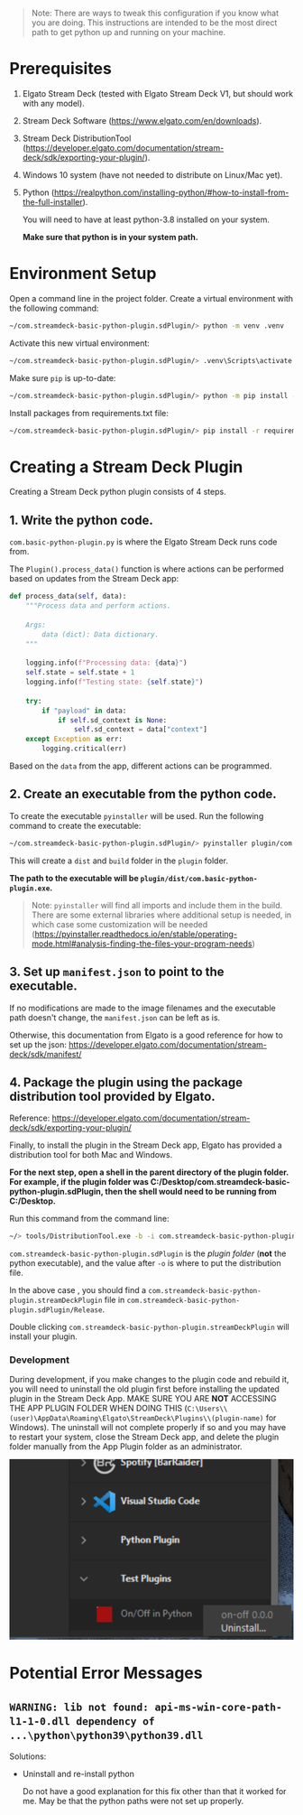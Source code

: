 > Note: There are ways to tweak this configuration if you know what you are doing. This instructions are intended
to be the most direct path to get python up and running on your machine.

# Prerequisites

1. Elgato Stream Deck (tested with Elgato Stream Deck V1, but should work with any model).
2. Stream Deck Software (https://www.elgato.com/en/downloads).
3. Stream Deck DistributionTool (https://developer.elgato.com/documentation/stream-deck/sdk/exporting-your-plugin/).
4. Windows 10 system (have not needed to distribute on Linux/Mac yet).
5. Python (https://realpython.com/installing-python/#how-to-install-from-the-full-installer).

    You will need to have at least python-3.8 installed on your system.

    **Make sure that python is in your system path.**

# Environment Setup

Open a command line in the project folder.
Create a virtual environment with the following command:
```bash
~/com.streamdeck-basic-python-plugin.sdPlugin/> python -m venv .venv
```

Activate this new virtual environment:
```bash
~/com.streamdeck-basic-python-plugin.sdPlugin/> .venv\Scripts\activate.bat
```

Make sure `pip` is up-to-date:
```bash
~/com.streamdeck-basic-python-plugin.sdPlugin/> python -m pip install --upgrade pip
```

Install packages from requirements.txt file:
```bash
~/com.streamdeck-basic-python-plugin.sdPlugin/> pip install -r requirements.txt
```

# Creating a Stream Deck Plugin

Creating a Stream Deck python plugin consists of 4 steps.

## 1. Write the python code.

`com.basic-python-plugin.py` is where the Elgato Stream Deck runs code from.

The `Plugin().process_data()` function is where actions can be performed based on updates from the Stream Deck app:
```python
def process_data(self, data):
    """Process data and perform actions.

    Args:
        data (dict): Data dictionary.
    """

    logging.info(f"Processing data: {data}")
    self.state = self.state + 1
    logging.info(f"Testing state: {self.state}")
    
    try:
        if "payload" in data:
            if self.sd_context is None:
                self.sd_context = data["context"]
    except Exception as err:
        logging.critical(err)
```

Based on the `data` from the app, different actions can be programmed.

## 2. Create an executable from the python code.

To create the executable `pyinstaller` will be used. Run the following command to create the executable:
```bash
~/com.streamdeck-basic-python-plugin.sdPlugin/> pyinstaller plugin/com.basic-python-plugin.py
```

This will create a `dist` and `build` folder in the `plugin` folder.

**The path to the executable will be `plugin/dist/com.basic-python-plugin.exe`.**

> Note: `pyinstaller` will find all imports and include them in the build. There are some external libraries where additional setup is needed, in which case some customization will be needed (https://pyinstaller.readthedocs.io/en/stable/operating-mode.html#analysis-finding-the-files-your-program-needs)

## 3. Set up `manifest.json` to point to the executable.

If no modifications are made to the image filenames and the executable path doesn't change, the `manifest.json` can be left as is.

Otherwise, this documentation from Elgato is a good reference for how to set up the json:
https://developer.elgato.com/documentation/stream-deck/sdk/manifest/

## 4. Package the plugin using the package distribution tool provided by Elgato.

Reference: https://developer.elgato.com/documentation/stream-deck/sdk/exporting-your-plugin/

Finally, to install the plugin in the Stream Deck app, Elgato has provided a distribution tool for both Mac and Windows.

**For the next step, open a shell in the parent directory of the plugin folder.**
**For example, if the plugin folder was C:/Desktop/com.streamdeck-basic-python-plugin.sdPlugin, then the shell would need to be running from C:/Desktop.**


Run this command from the command line:
```bash
~/> tools/DistributionTool.exe -b -i com.streamdeck-basic-python-plugin.sdPlugin -o Release
```

`com.streamdeck-basic-python-plugin.sdPlugin` is the *plugin folder* (**not** the python executable), and the value after `-o` is where to put the distribution file.

In the above case , you should find a `com.streamdeck-basic-python-plugin.streamDeckPlugin` file in `com.streamdeck-basic-python-plugin.sdPlugin/Release`.

Double clicking `com.streamdeck-basic-python-plugin.streamDeckPlugin` will install your plugin.


### Development
During development, if you make changes to the plugin code and rebuild it, you will need to uninstall the old plugin first before installing the updated plugin in the Stream Deck App.
MAKE SURE YOU ARE **NOT** ACCESSING THE APP PLUGIN FOLDER WHEN DOING THIS (`C:\Users\\(user)\AppData\Roaming\Elgato\StreamDeck\Plugins\\(plugin-name)` for Windows). The uninstall will not complete properly if so and you may have to restart your system, close the Stream Deck app, and delete the plugin folder manually from the App Plugin folder as an administrator.

![Uninstall Streamdeck Plugin](/docs/assets/uninstalling_streamdeck_plugin.png)


# Potential Error Messages

## `WARNING: lib not found: api-ms-win-core-path-l1-1-0.dll dependency of ...\python\python39\python39.dll`

Solutions:
- Uninstall and re-install python

    Do not have a good explanation for this fix other than that it worked for me. May be that the python paths were not set up properly.
